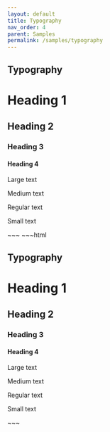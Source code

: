 ```yaml
---
layout: default
title: Typography
nav_order: 4
parent: Samples
permalink: /samples/typography
---
```


<body class="bg-gray-100">
    <div class="container my-8 mx-auto shadow-lg p-8 rounded shadow-md-md bg-white max-w-6xl">
        <h2 class="mb-4">Typography</h2>
        <h1>Heading 1</h1>
        <h2>Heading 2</h2>
        <h3>Heading 3</h3>
        <h4>Heading 4</h4>
        <p class="text-2xl">Large text</p>
        <p class="text-xl">Medium text</p>
        <p class="text-base">Regular text</p>
        <p class="text-sm">Small text</p>
    </div>
</body>
~~~
~~~html
<body class="bg-gray-100">
    <div class="container my-8 mx-auto shadow-lg p-8 rounded shadow-md-md bg-white max-w-6xl">
        <h2 class="mb-4">Typography</h2>
        <h1>Heading 1</h1>
        <h2>Heading 2</h2>
        <h3>Heading 3</h3>
        <h4>Heading 4</h4>
        <p class="text-2xl">Large text</p>
        <p class="text-xl">Medium text</p>
        <p class="text-base">Regular text</p>
        <p class="text-sm">Small text</p>
    </div>
</body>
~~~
